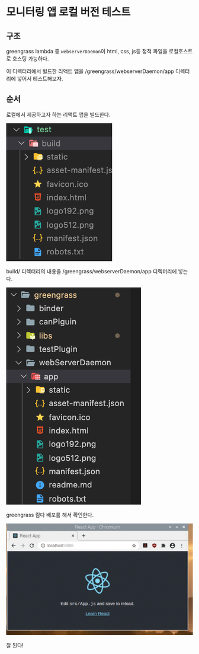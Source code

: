 # 모니터링 앱 로컬 버전 테스트

## 구조

greengrass lambda 중 `webserverDaemon`이 html, css, js등 정적 파일을 로컬호스트로 호스팅 가능하다.

이 디렉터리에서 빌드한 리액트 앱을 /greengrass/webserverDaemon/app 디렉터리에 넣어서 테스트해보자.

## 순서

로컬에서 제공하고자 하는 리액트 앱을 빌드한다.

![](1.png)

build/ 디렉터리의 내용을 /greengrass/webserverDaemon/app 디렉터리에 넣는다.

![](2.png)

greengrass 람다 배포를 해서 확인한다.

![](3.png)

잘 된다!
